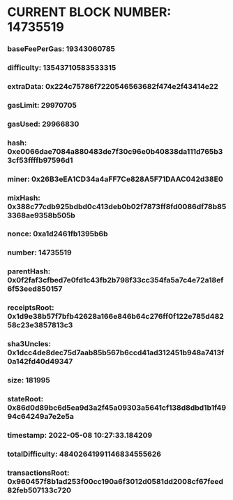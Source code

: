 # CURRENT BLOCK NUMBER: 14735519

### baseFeePerGas: 19343060785
### difficulty: 13543710583533315
### extraData: 0x224c75786f7220546563682f474e2f43414e22
### gasLimit: 29970705
### gasUsed: 29966830
### hash: 0xe0066dae7084a880483de7f30c96e0b40838da111d765b33cf53ffffb97596d1
### miner: 0x26B3eEA1CD34a4aFF7Ce828A5F71DAAC042d38E0
### mixHash: 0x388c77cdb925bdbd0c413deb0b02f7873ff8fd0086df78b853368ae9358b505b
### nonce: 0xa1d2461fb1395b6b
### number: 14735519
### parentHash: 0x0f2faf3cfbed7e0fd1c43fb2b798f33cc354fa5a7c4e72a18ef6f53eed850157
### receiptsRoot: 0x1d9e38b57f7bfb42628a166e846b64c276ff0f122e785d48258c23e3857813c3
### sha3Uncles: 0x1dcc4de8dec75d7aab85b567b6ccd41ad312451b948a7413f0a142fd40d49347
### size: 181995
### stateRoot: 0x86d0d89bc6d5ea9d3a2f45a09303a5641cf138d8dbd1b1f4994c64249a7e2e5a
### timestamp: 2022-05-08 10:27:33.184209
### totalDifficulty: 48402641991146834555626
### transactionsRoot: 0x960457f8b1ad253f00cc190a6f3012d0581dd2008cf67feed82feb507133c720
